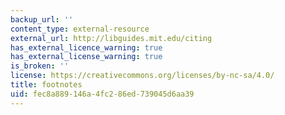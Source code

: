 ```yaml
---
backup_url: ''
content_type: external-resource
external_url: http://libguides.mit.edu/citing
has_external_licence_warning: true
has_external_license_warning: true
is_broken: ''
license: https://creativecommons.org/licenses/by-nc-sa/4.0/
title: footnotes
uid: fec8a889-146a-4fc2-86ed-739045d6aa39
---
```

